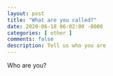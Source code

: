 ```yaml
---
layout: post
title: "What are you called?"
date: 2020-06-18 06:02:00 -0000
categories: [ other ]
comments: false
description: Tell us who you are
---
```

Who are you?
